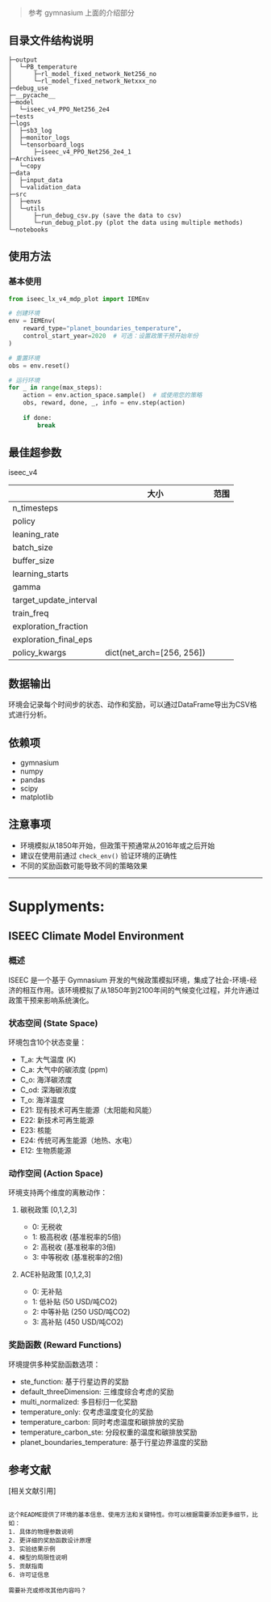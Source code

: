 
> 参考 gymnasium 上面的介绍部分


## 目录文件结构说明

```
├─output
│  └─PB_temperature
│      ├─rl_model_fixed_network_Net256_no
│      └─rl_model_fixed_network_Netxxx_no
├─debug_use
├─__pycache__
├─model
│  └─iseec_v4_PPO_Net256_2e4
├─tests
├─logs
│  ├─sb3_log
│  ├─monitor_logs
│  └─tensorboard_logs
│      ├─iseec_v4_PPO_Net256_2e4_1
├─Archives
│  └─copy 
├─data
│  ├─input_data
│  └─validation_data
├─src
│  ├─envs
│  └─utils
│      ├─run_debug_csv.py (save the data to csv)
│      └─run_debug_plot.py (plot the data using multiple methods)
└─notebooks
```

## 使用方法

### 基本使用
```python
from iseec_lx_v4_mdp_plot import IEMEnv

# 创建环境
env = IEMEnv(
    reward_type="planet_boundaries_temperature",
    control_start_year=2020  # 可选：设置政策干预开始年份
)

# 重置环境
obs = env.reset()

# 运行环境
for _ in range(max_steps):
    action = env.action_space.sample()  # 或使用您的策略
    obs, reward, done, _, info = env.step(action)
    
    if done:
        break

```


## 最佳超参数

iseec_v4

|                        | 大小 | 范围 |
| ---------------------- | ---- | ---- |
| n_timesteps            |      |      |
| policy                 |      |      |
| leaning_rate           |      |      |
| batch_size             |      |      |
| buffer_size            |      |      |
| learning_starts        |      |      |
| gamma                  |      |      |
| target_update_interval |      |      |
| train_freq             |      |      |
| exploration_fraction   |      |      |
| exploration_final_eps  |      |      |
| policy_kwargs  | dict(net_arch=[256, 256]) |      |




## 数据输出

环境会记录每个时间步的状态、动作和奖励，可以通过DataFrame导出为CSV格式进行分析。

## 依赖项
- gymnasium
- numpy
- pandas
- scipy
- matplotlib

## 注意事项
- 环境模拟从1850年开始，但政策干预通常从2016年或之后开始
- 建议在使用前通过 `check_env()` 验证环境的正确性
- 不同的奖励函数可能导致不同的策略效果

---

# Supplyments:



## ISEEC Climate Model Environment

### 概述

ISEEC 是一个基于 Gymnasium 开发的气候政策模拟环境，集成了社会-环境-经济的相互作用。该环境模拟了从1850年到2100年间的气候变化过程，并允许通过政策干预来影响系统演化。


### 状态空间 (State Space)
环境包含10个状态变量：
- T_a: 大气温度 (K)
- C_a: 大气中的碳浓度 (ppm)
- C_o: 海洋碳浓度
- C_od: 深海碳浓度
- T_o: 海洋温度
- E21: 现有技术可再生能源（太阳能和风能）
- E22: 新技术可再生能源
- E23: 核能
- E24: 传统可再生能源（地热、水电）
- E12: 生物质能源

### 动作空间 (Action Space)
环境支持两个维度的离散动作：
1. 碳税政策 [0,1,2,3]
   - 0: 无税收
   - 1: 极高税收 (基准税率的5倍)
   - 2: 高税收 (基准税率的3倍)
   - 3: 中等税收 (基准税率的2倍)

2. ACE补贴政策 [0,1,2,3]
   - 0: 无补贴
   - 1: 低补贴 (50 USD/吨CO2)
   - 2: 中等补贴 (250 USD/吨CO2)
   - 3: 高补贴 (450 USD/吨CO2)

### 奖励函数 (Reward Functions)
环境提供多种奖励函数选项：
- ste_function: 基于行星边界的奖励
- default_threeDimension: 三维度综合考虑的奖励
- multi_normalized: 多目标归一化奖励
- temperature_only: 仅考虑温度变化的奖励
- temperature_carbon: 同时考虑温度和碳排放的奖励
- temperature_carbon_ste: 分段权重的温度和碳排放奖励
- planet_boundaries_temperature: 基于行星边界温度的奖励



## 参考文献
[相关文献引用]

```

这个README提供了环境的基本信息、使用方法和关键特性。你可以根据需要添加更多细节，比如：
1. 具体的物理参数说明
2. 更详细的奖励函数设计原理
3. 实验结果示例
4. 模型的局限性说明
5. 贡献指南
6. 许可证信息

需要补充或修改其他内容吗？